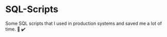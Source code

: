 # SQL-Scripts
Some SQL scripts that I used in production systems and saved me a lot of time. :floppy_disk: :heavy_check_mark:

